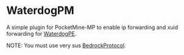 # WaterdogPM
A simple plugin for PocketMine-MP to enable ip forwarding and xuid forwarding for [WaterdogPE](https://github.com/WaterdogPE/WaterdogPE).

NOTE: You must use very sus [BedrockProtocol](https://github.com/SandhyR/BedrockProtocol).
